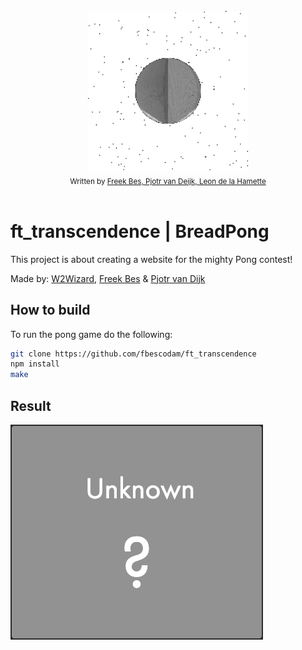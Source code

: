 </br>
<div align="center">
  <img width=256 src="./imgs/Freek.gif" alt="Logo">
</div>
<div align="center">
  <sub>Written by <a href="https://github.com/FreekBes">Freek Bes, <a href="https://github.com/TheBriar">Pjotr van Deijk, <a href="https://portfolio.w2wizard.dev/">Leon de la Hamette</a></sub>
</div>
</br>



# ft_transcendence | BreadPong
This project is about creating a website for the mighty Pong contest!

Made by: [W2Wizard](https://github.com/W2Wizard), [Freek Bes](https://github.com/FreekBes) & [Pjotr van Dijk](https://github.com/TheBriar)




## How to build

To run the pong game do the following:
```bash
git clone https://github.com/fbescodam/ft_transcendence
npm install
make
```

## Result
![Result](./imgs/Result.png)
